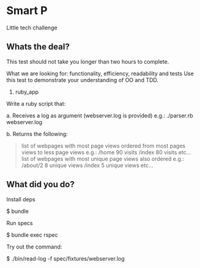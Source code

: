 Smart P
=======

Little tech challenge

Whats the deal?
----------------

This test should not take you longer than two hours to complete. 

What we are looking for: functionality, efficiency, readability and tests
Use this test to demonstrate your understanding of OO and TDD.

1. ruby_app

Write a ruby script that:

a. Receives a log as argument (webserver.log is provided)
  e.g.: ./parser.rb webserver.log

b. Returns the following:

  > list of webpages with most page views ordered from most pages views to less page views
     e.g.:
         /home 90 visits
         /index 80 visits
         etc...
  > list of webpages with most unique page views also ordered
     e.g.:
         /about/2   8 unique views
         /index     5 unique views
         etc...

What did you do?
----------------

Install deps

   $ bundle

Run specs

   $ bundle exec rspec

Try out the command:

   $ ./bin/read-log -f spec/fixtures/webserver.log

